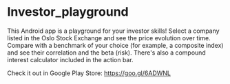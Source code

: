 # Investor_playground

This Android app is a playground for your investor skills!
Select a company listed in the Oslo Stock Exchange and see the price evolution over time. 
Compare with a benchmark of your choice (for example, a composite index) and see their correlation and the beta (risk).
There's also a compound interest calculator included in the action bar.

Check it out in Google Play Store: https://goo.gl/6ADWNL
